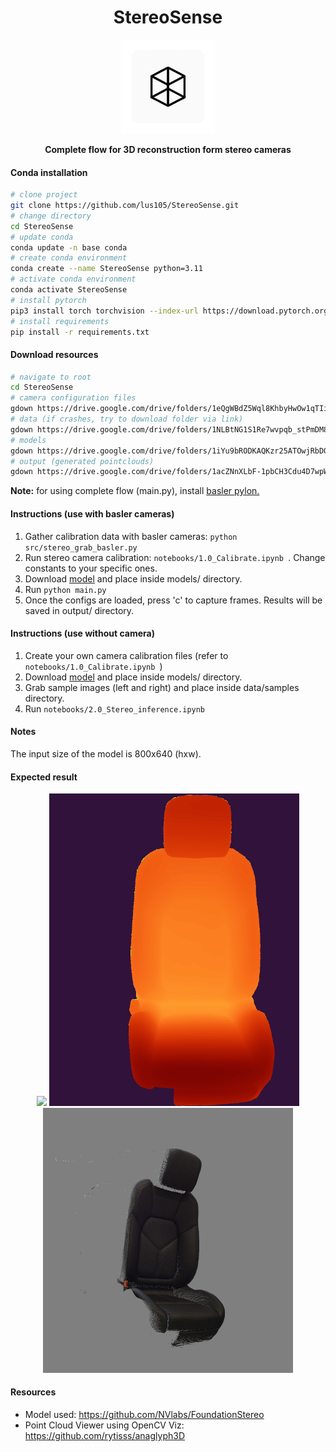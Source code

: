 <div align='center'>

# StereoSense
<img src="res/logo.png" width="150" />

<strong>Complete flow for 3D reconstruction form stereo cameras</strong>  

</div>

#### Conda installation
```bash
# clone project
git clone https://github.com/lus105/StereoSense.git
# change directory
cd StereoSense
# update conda
conda update -n base conda
# create conda environment
conda create --name StereoSense python=3.11
# activate conda environment
conda activate StereoSense
# install pytorch
pip3 install torch torchvision --index-url https://download.pytorch.org/whl/cu126
# install requirements
pip install -r requirements.txt
```

#### Download resources
```bash
# navigate to root
cd StereoSense
# camera configuration files
gdown https://drive.google.com/drive/folders/1eQgWBdZ5Wql8KhbyHwOw1qTIiZa8p0fI?usp=drive_link --folder
# data (if crashes, try to download folder via link)
gdown https://drive.google.com/drive/folders/1NLBtNG1S1Re7wvpqb_stPmDM85cfIMTI?usp=drive_link --folder
# models
gdown https://drive.google.com/drive/folders/1iYu9bRODKAQKzr25ATOwjRbDO71O4Yhf?usp=drive_link --folder
# output (generated pointclouds)
gdown https://drive.google.com/drive/folders/1acZNnXLbF-1pbCH3Cdu4D7wpWsstc3ap?usp=drive_link --folder
```
<strong>Note:</strong> for using complete flow (main.py), install [basler pylon.](https://www.baslerweb.com/en/software/pylon/?srsltid=AfmBOooUIwLYSjNfoSDrSVLIKNl0GcDOSuO1PzaT0-Hp7pFtrDHgTb_H)

#### Instructions (use with basler cameras)
1. Gather calibration data with basler cameras: ```python src/stereo_grab_basler.py ```
2. Run stereo camera calibration: ```notebooks/1.0_Calibrate.ipynb ```. Change constants to your specific ones.
3. Download [model](https://drive.google.com/file/d/1OhkN9eJKYKqpmAayoDoskqX-ZyZSvjs-/view?usp=drive_link) and place inside models/ directory.
4. Run ```python main.py ```
5. Once the configs are loaded, press 'c' to capture frames. Results will be saved in output/ directory.

#### Instructions (use without camera)
1. Create your own camera calibration files (refer to ```notebooks/1.0_Calibrate.ipynb ```)
2. Download [model](https://drive.google.com/file/d/1OhkN9eJKYKqpmAayoDoskqX-ZyZSvjs-/view?usp=drive_link) and place inside models/ directory.
3. Grab sample images (left and right) and place inside data/samples directory.
4. Run ```notebooks/2.0_Stereo_inference.ipynb ```

#### Notes

The input size of the model is 800x640 (hxw).

#### Expected result

<div align='center'>
<img src="res/image_left.png" width="400" />
<img src="res/disparity_map.png" width="400" />
<img src="res/pcl.png" width="400" />
</div>

#### Resources

- Model used: https://github.com/NVlabs/FoundationStereo
- Point Cloud Viewer using OpenCV Viz: https://github.com/rytisss/anaglyph3D